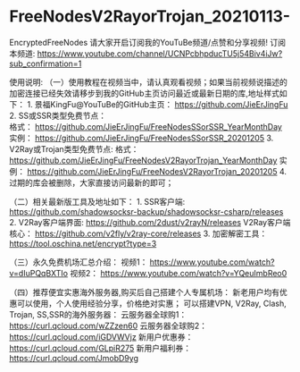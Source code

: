 # FreeNodesV2RayorTrojan_20210113-
EncryptedFreeNodes
请大家开启订阅我的YouTuBe频道/点赞和分享视频!
订阅本频道: https://www.youtube.com/channel/UCNPcbhpducTU5j54Biv4iJw?sub_confirmation=1

使用说明:
（一）使用教程在视频当中，请认真观看视频；如果当前视频说描述的加密连接已经失效请移步到我的GitHub主页访问最近或最新日期的库,地址样式如下：
		1. 景福KingFu@YouTuBe的GitHub主页： 
			https://github.com/JieErJingFu
		2. SS或SSR类型免费节点：  
			格式： https://github.com/JieErJingFu/FreeNodesSSorSSR_YearMonthDay
			实例： https://github.com/JieErJingFu/FreeNodesSSorSSR_20201205
		3. V2Ray或Trojan类型免费节点:
			格式： https://github.com/JieErJingFu/FreeNodesV2RayorTrojan_YearMonthDay
			实例： https://github.com/JieErJingFu/FreeNodesV2RayorTrojan_20201205
		4. 过期的库会被删除，大家直接访问最新的即可；

（二）相关最新版工具及地址如下：
		1. SSR客户端: https://github.com/shadowsocksr-backup/shadowsocksr-csharp/releases
		2. V2Ray客户端界面: https://github.com/2dust/v2rayN/releases
		   V2Ray客户端核心： https://github.com/v2fly/v2ray-core/releases
		3. 加密解密工具： https://tool.oschina.net/encrypt?type=3

（三）永久免费机场汇总介绍：
		视频1： https://www.youtube.com/watch?v=dIuPQqBXTIo
		视频2： https://www.youtube.com/watch?v=YQeuImbReo0
		
（四）推荐便宜实惠海外服务器,购买后自己搭建个人专属机场：
		新老用户均有优惠可以使用，个人使用经验分享，价格绝对实惠；
		可以搭建VPN, V2Ray, Clash, Trojan, SS,SSR的海外服务器：
		云服务器全球购1： https://curl.qcloud.com/wZZzen60
		云服务器全球购2：https://curl.qcloud.com/iGDVWVjz
		新用户优惠券： https://curl.qcloud.com/GLpiR275
		新用户福利券：https://curl.qcloud.com/JmobD9yg
